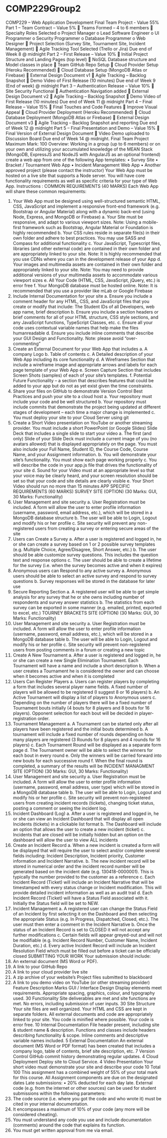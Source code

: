 # COMP229Group2

COMP229 – Web Application Development
Final Team Project - Value 55%
Part 1 – Team Contract – Value 5%
 Teams Formed – 4 to 6 members
 Specialty Roles Selected
o Project Manager
o Lead Software Engineer
o UI Programmer
o Security Programmer
o Database Programmer
o Web Designer
 Project Selection (Survey Site, Tournament Site, Incident Management)
 Agile Tracking Tool Selected (Trello or Jira)
Due end of Week 8 @ midnight
Part 2 – First Release – Value 10%
 Initial Project Structure and Landing Pages (top level)
 NoSQL Database structure and Model classes in place
 Team GitHub Repo Setup
 Cloud Provider Setup (Heroku Recommended)
 Cloud Database Setup (MongoDB Atlas or Firebase)
 External Design Document v1
 Agile Tracking – Backlog Snapshot
 Demo Video of First Release (10 minutes)
Due end of Week 9 (End of week) @ midnight
Part 3 – Authentication Release – Value 10%
 Site Security Functional
 Authentication Navigation added
 External Design Document v2
 Agile Tracking – Backlog Snapshot
 Demo Video of First Release (10 minutes)
Due end of Week 11 @ midnight
Part 4 – Final Release – Value 15%
 Final Touches and Code Features
 Improve Visual Appeal
 Cloud Provider Deployment (Heroku Recommended)
 Cloud Database Deployment (MongoDB Atlas or Firebase)
 External Design Document v3
 Agile Tracking – Backlog Snapshot and reporting
Due end of Week 12 @ midnight
Part 5 – Final Presentation and Demo – Value 15%
 Final Version of External Design Document
 Video Demo uploaded to Discussion Board
Due end of Week 14 @ midnight.
Final Team Project Maximum Mark: 100
Overview: Working in a group (up to 6 members) or on your own and utilizing your accumulated
knowledge of the MEAN Stack (MongoDB, ExpressJS and NodeJS with AngularJS as an optional frontend) create a web app from one of the following App templates:
• Survey Site
• Bracket / Tournament Web App
• Incident Management Web App
• Another approved project (please contact the instructor)
Your Web App must be hosted on a live site that supports a Node server. You will have core
functionality requirements as well as specific criteria for your type of Web App.
Instructions :
COMMON REQUIREMENTS (40 MARKS)
Each Web App will share these common requirements:
1. Your Web App must be designed using well-structured semantic HTML, CSS, JavaScript and
implement a responsive front-end framework (e.g. Bootstrap or Angular Material) along with a
dynamic back-end (using Node, Express, and MongoDB or Firebase)
a. Your Site must be responsive, and adapt to various viewport sizes. Note: Using a
mobile-first framework such as Bootstrap, Angular Material or Foundation is highly
recommended
b. Your CSS rules reside in separate file(s) in their own folder and adhere to best practices.
You may use SASS and Compass for additional functionality
c. Your JavaScript, Typescript files, libraries (and other external code) are contained in
their own folder and are appropriately linked to your site. Note: It is highly
recommended that you use CDNs where you can in the development release of your
App
d. Your images and multimedia assets are contained in their own folder and appropriately
linked to your site. Note: You may need to provide additional versions of your
multimedia assets to accommodate various viewport sizes
e. All Your Code (HTML, CSS, JavaScript, jQuery, etc.) is error free
f. Your MongoDB database must be hosted online. Note: It is recommended that you use
a provider like mLab or Google Firebase
2. Include Internal Documentation for your site
a. Ensure you include a comment header for any HTML, CSS, and JavaScript files that you
create or modify that include: The Student IDs of all Developers, web app name, brief
description
b. Ensure you include a section headers or brief comments for all of your HTML structure,
CSS style sections, and any JavaScript functions, TypeScript Classes, etc.
c. Ensure all your code uses contextual variable names that help make the files humanreadable
d. Ensure you include inline comments that describe your GUI Design and Functionality.
Note: please avoid “over-commenting”
3. Create an External Document for your Web App that includes
a. A company Logo
b. Table of contents
c. A Detailed description of your Web App including its core functionality
d. A Wireframes Section that include a wireframe image and appropriate arrows and
labels for each page template of your Web App
e. Screen Capture Section that includes Screen Shots (samples) of each of your site’s
templates.
f. Potential Future Functionality – a section that describes features that could be added
to your app but do not as yet exist given the time constraints.
4. Share your files on GitHub to demonstrate Version Control Best Practices and push your site to a
cloud host
a. Your repository must include your code and be well structured
b. Your repository must include commits that demonstrate the project being updated at
different stages of development – each time a major change is implemented
c. You must deploy your site to your Cloud Server using git
5. Create a Short Video presentation on YouTube or another streaming provider. You must include
a short PowerPoint (or Google Slides) Slide Deck that includes a single slide to start your video
a. The first (and only) Slide of your Slide Deck must include a current image of you (no
avatars allowed) that is displayed appropriately on the page. You must also include your
Full Name, Student ID, the Course Code, Course Name, and your Assignment
information.
b. You will demonstrate your site’s functionality. You must show each page working
properly
c. You will describe the code in your app.js file that drives the functionality of your site
d. Sound for your Video must at an appropriate level so that your voice may be clearly
heard, and your screen resolution should be set so that your code and site details are
clearly visible
e. Your Short Video should run no more than 15 minutes
APP SPECIFIC REQUIREMENTS (60 MARKS)
SURVEY SITE (OPTION)
(30 Marks: GUI, 30 Marks: Functionality)
1. User Management and site security
a. User Registration must be included. A form will allow the user to enter profile
information (username, password, email address, etc.), which will be stored in a
MongoDB database structure
b. The user will be able to Login, Logout and modify his or her profile
c. Site security will prevent any non-registered users from creating a survey or entering
secure areas of the site
2. Users can Create a Survey
a. After a user is registered and logged in, he or she can create a survey based on 1 or 2
possible survey templates (e.g. Multiple Choice, Agree/Disagree, Short Answer, etc.)
b. The user should be able customize survey questions. This includes the question text and
response options
c. The user should be able to create a lifetime for the survey (i.e. when the survey
becomes active and when it expires)
3. Anonymous users can Respond to any active survey
a. Anonymous users should be able to select an active survey and respond to survey
questions
b. Survey responses will be stored in the database for later use
4. Secure Reporting Section
a. A registered user will be able to get simple analysis for any survey that he or she owns
including number of respondents and survey answer statistics
b. The statistics from each survey can be exported in some manner (e.g. emailed, printed,
exported to excel, etc.)
TOURNEY BRACKETS SITE (OPTION)
(30 Marks: GUI, 30 Marks: Functionality)
1. User Management and site security
a. User Registration must be included. A form will allow the user to enter profile
information (username, password, email address, etc.), which will be stored in a
MongoDB database table
b. The user will be able to Login, Logout and modify his or her profile
c. Site security will prevent non-registered users from posting comments in a forum or
creating a new topic
2. Create A New Tournament
a. After a user is registered and logged in, he or she can create a new Single Elimination
Tournament. Each Tournament will have a name and include a short description
b. When a user creates a Tournament he is considered the owner and can choose when it
becomes active and when it is completed
3. Users Can Register Players
a. Users can register players by completing a form that includes several player name fields.
A fixed number of players will be allowed to be registered (I suggest 8 or 16 players)
b. An Active Tournament will display a list of players to Anonymous users
c. Depending on the number of players there will be a fixed number of Tournament bouts
initially (4 bouts for 8 players and 8 bouts for 16 players). Opponent selection for each
bout will be decided in player-registration order.
4. Tournament Management
a. A Tournament can be started only after all players have been registered and the initial
bouts determined
b. A tournament will include a fixed number of rounds depending on how many players
are registered (3 Rounds for 8 players and 4 rounds for 16 players)
c. Each Tournament Round will be displayed as a separate form page
d. The Tournament owner will be able to select the winners for each bout in every round
e. Only the winners will be carried forward into new bouts for each successive round
f. When the final round is completed, a summary of the results will be
INCIDENT MANAGMENT SITE (OPTION)
(30 Marks: GUI, 30 Marks: Functionality)
1. User Management and site security
a. User Registration must be included. A form will allow the user to enter profile
information (username, password, email address, user type) which will be stored in a
MongoDB database table
b. The user will be able to Login, Logout and modify his or her profile
c. Site security will prevent non-registered users from creating incident records (tickets),
changing ticket status, posting a comment or seeing the incident log.
2. Incident Dashboard (Log)
a. After a user is registered and logged in, he or she can view an Incident Dashboard that
will display all open Incidents (tickets) in a clickable list format
b. The Dashboard will include an option that allows the user to create a new incident
(ticket)
c. Incidents that are closed will be initially hidden but an option on the dashboard will
allow the user to view ALL incidents
3. Create an Incident Record
a. When a new incident is created a form will be displayed that will require the user to
select and/or complete several fields including: Incident Description, Incident priority,
Customer information and Incident Narrative.
b. The new incident record will be stored in numerical order and the incident record
number will be generated based on the incident date (e.g. 130418-0000001). This is
typically the number provided to the customer as a reference
c. Each Incident Record (Ticket) will include an Incident Narrative that will be timestamped with every status change or Incident modification. This will provide detailed
incident information as well as an audit trail
d. Each Incident Record (Ticket) will have a Status Field associated with it. Initially the
Status field will be set to NEW.
4. Incident Management
a. A registered user can change the Status Field of an Incident by first selecting it on the
Dashboard and then selecting the appropriate Status (e.g. In Progress, Dispatched,
Closed, etc.). The user must then enter a comment in the Incident Narrative
b. Once the status of an Incident Record is set to CLOSED it will not accept any further
modifications
c. Certain fields will appear greyed-out and will not be modifiable (e.g. Incident Record
Number, Customer Name, Incident Duration, etc.)
d. Every active Incident Record will include an Incident Resolution Field which must be
filled out before a ticket can be officially closed
SUBMITTING YOUR WORK
Your submission should include:
1. An external document (MS Word or PDF).
2. A link to your GitHub Repo
3. A link to your cloud provider live site
4. A zip archive of your website’s Project files submitted to blackboard
5. A link to you demo video on YouTube (or other streaming provider)
Feature Description Marks
GUI / Interface Design Display elements meet requirements. Appropriate spacing, graphics, colour, and
typography used.
30
Functionality Site deliverables are met and site functions are met. No errors, including
submission of user inputs.
30
Site Structure Your site files are well organized. Your HTML and CSS are kept in separate folders.
All external documents and code are appropriately linked to your site. You code is
minified where possible. Your code is error free.
10
Internal Documentation File header present, including site & student name & description. Functions and
classes include headers describing functionality & scope. Inline comments and
descriptive variable names included.
5
External Documentation An external document (MS Word or PDF format) has been created that includes a
company logo, table of contents, brief site description, etc.
7
Version Control GitHub commit history demonstrating regular updates. 4
Cloud Deployment Deploy site to Cloud Service. 4
Video Presentation Your short video must demonstrate your site and describe your code 10
Total 100
This assignment has a combined weight of 55% of your total mark for this course.
All Assignment components are due on the designated dates
Late submissions:
• 20% deducted for each day late.
External code (e.g. from the internet or other sources) can be used for student submissions
within the following parameters:
1. The code source (i.e. where you got the code and who wrote it) must be cited in your
internal documentation.
2. It encompasses a maximum of 10% of your code (any more will be considered cheating).
3. You must understand any code you use and include documentation (comments) around
the code that explains its function.
4. You must get written approval from me via email.

